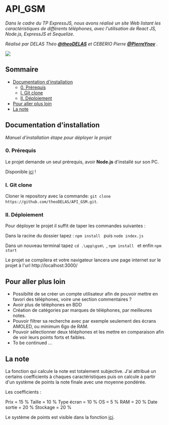 # API_GSM

_Dans le cadre du TP ExpressJS, nous avons réalisé un site Web listant les caractéristiques de différents téléphones, avec l'utilisation de React JS, Node.js, ExpressJS et Sequelize._


_Réalisé par DELAS Théo **[@theoDELAS](https://github.com/theoDELAS)** et CEBERIO Pierre **[@PierreYnov](https://github.com/PierreYnov)**  ._

![](https://github.com/theoDELAS/API_GSM/tree/master/img/img.png)

## Sommaire

- [Documentation d'installation](##-documentation-dinstallation)
  - [0. Prérequis](###0-prérequis)
  - [I. Git clone](###i-git-clone)
  - [II. Déploiement](###ii-déploiement)
- [Pour aller plus loin](##-pour-aller-plus-loin)
- [La note](##-la-note)

## Documentation d'installation

_Manuel d'installation étape pour déployer le projet_

### 0. Prérequis

Le projet demande un seul prérequis, avoir **Node.js** d'installé sur son PC.

Disponible [ici](https://nodejs.org/en/) !

### I. Git clone

Cloner le repository avec la commande: `git clone https://github.com/theoDELAS/API_GSM.git`.

### II. Déploiement

Pour déployer le projet il suffit de taper les commandes suivantes : 

Dans la racine du dossier tapez : `npm install ` puis `node index.js`

Dans un nouveau terminal tapez `cd .\app\gsm\ `, `npm install ` et enfin `npm start`

Le projet se compilera et votre navigateur lancera une page internet sur le projet à l'url http://localhost:3000/

## Pour aller plus loin

- Possibilté de se créer un compte utilisateur afin de pouvoir mettre en favori des téléphones, voire une section commentaires ?
- Avoir plus de téléphones en BDD
- Création de catégories par marques de téléphones, par meilleures notes.
- Pouvoir filtrer sa recherche avec par exemple seulement des écrans AMOLED, ou minimum 6go de RAM.
- Pouvoir sélectionner deux téléphones et les mettre en comparaison afin de voir leurs points forts et faibles.
- To be continued ...


## La note

La fonction qui calcule la note est totalement subjective. J'ai attribué un certains coefficients à chaques caractéristiques puis on calcule à partir d'un système de points la note finale avec une moyenne pondérée.

Les coefficients :

Prix = 15 %
Taille = 10 %
Type écran = 10 %
OS = 5 %
RAM = 20 %
Date sortie = 20 %
Stockage = 20 %


Le système de points est visible dans la fonction [ici](https://github.com/theoDELAS/API_GSM/blob/master/app/gsm/src/components/PhoneDetails.jsx).

